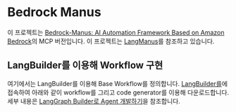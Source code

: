 # Bedrock Manus

이 프로젝트는 [Bedrock-Manus: AI Automation Framework Based on Amazon Bedrock](https://github.com/aws-samples/aws-ai-ml-workshop-kr/tree/master/genai/aws-gen-ai-kr/20_applications/08_bedrock_manus)의 MCP 버전입니다. 이 프로젝트는 [LangManus](https://github.com/Darwin-lfl/langmanus)를 참조하고 있습니다.

## LangBuilder를 이용해 Workflow 구현

여기에서는 LangBuilder를 이용해 Base Workflow를 정의합니다. [LangBuilder를](https://build.langchain.com/)에 접속하여 아래와 같이 workflow를 그리고 code generator를 이용해 다운로드합니다. 세부 내용은 [LangGraph Builder로 Agent 개발하기](https://github.com/kyopark2014/langgraph-builder)을 참조합니다.
